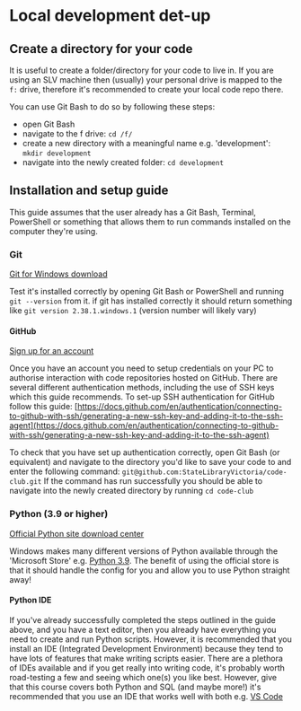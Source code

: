 # Local development det-up

## Create a directory for your code

It is useful to create a folder/directory for your code to live in. If you are using an SLV machine then (usually) your personal drive is mapped to the `f:` drive, therefore it's recommended to create your local code repo there.

You can use Git Bash to do so by following these steps:

- open Git Bash
- navigate to the f drive: `cd /f/`
- create a new directory with a meaningful name e.g. 'development': `mkdir development`
- navigate into the newly created folder: `cd development`

## Installation and setup guide

This guide assumes that the user already has a Git Bash, Terminal, PowerShell or something that allows them to run commands installed on the computer they're using.

### Git

[Git for Windows download](https://git-scm.com/download/win)

Test it's installed correctly by opening Git Bash or PowerShell and running `git --version` from it. if git has installed correctly it should return something like `git version 2.38.1.windows.1` (version number will likely vary)

#### GitHub

[Sign up for an account](https://github.com/signup)

Once you have an account you need to setup credentials on your PC to authorise interaction with code repositories hosted on GitHub. There are several different authentication methods, including the use of SSH keys which this guide recommends. To set-up SSH authentication for GitHub follow this guide: [https://docs.github.com/en/authentication/connecting-to-github-with-ssh/generating-a-new-ssh-key-and-adding-it-to-the-ssh-agent](https://docs.github.com/en/authentication/connecting-to-github-with-ssh/generating-a-new-ssh-key-and-adding-it-to-the-ssh-agent)

To check that you have set up authentication correctly, open Git Bash (or equivalent) and navigate to the directory you'd like to save your code to and enter the following command: `git@github.com:StateLibraryVictoria/code-club.git` If the command has run successfully you should be able to navigate into the newly created directory by running `cd code-club`

### Python (3.9 or higher)

[Official Python site download center](https://www.python.org/downloads/)

Windows makes many different versions of Python available through the 'Microsoft Store' e.g. [Python 3.9](https://www.microsoft.com/store/productId/9P7QFQMJRFP7). The benefit of using the official store is that it should handle the config for you and allow you to use Python straight away!

#### Python IDE

If you've already successfully completed the steps outlined in the guide above, and you have a text editor, then you already have everything you need to create and run Python scripts. However, it is recommended that you install an IDE (Integrated Development Environment) because they tend to have lots of features that make writing scripts easier. There are a plethora of IDEs available and if you get really into writing code, it's probably worth road-testing a few and seeing which one(s) you like best. However, give that this course covers both Python and SQL (and maybe more!) it's recommended that you use an IDE that works well with both e.g. [VS Code](https://apps.microsoft.com/store/detail/XP9KHM4BK9FZ7Q)
<!-- 
#### SQL client

There are a range of SQL clients, many of which would be suitable for following the contents of this course. [Azure Data Studio]() (as the name suggests) integrates very well with -->